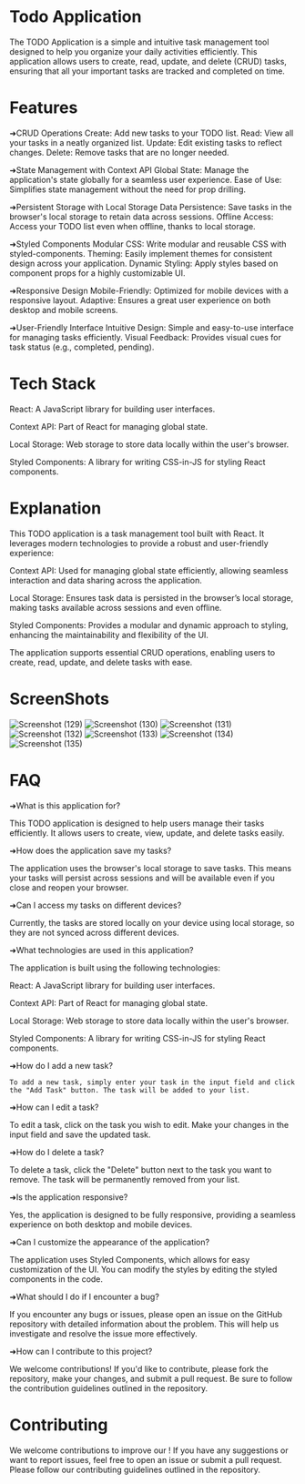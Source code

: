 # Todo Application

The TODO Application is a simple and intuitive task management tool designed to help you organize your daily activities efficiently. This application allows users to create, read, update, and delete (CRUD) tasks, ensuring that all your important tasks are tracked and completed on time.

# Features



➜CRUD Operations
Create: Add new tasks to your TODO list.
Read: View all your tasks in a neatly organized list.
Update: Edit existing tasks to reflect changes.
Delete: Remove tasks that are no longer needed.

➜State Management with Context API
Global State: Manage the application's state globally for a seamless user experience.
Ease of Use: Simplifies state management without the need for prop drilling.

➜Persistent Storage with Local Storage
Data Persistence: Save tasks in the browser's local storage to retain data across sessions.
Offline Access: Access your TODO list even when offline, thanks to local storage.

➜Styled Components
Modular CSS: Write modular and reusable CSS with styled-components.
Theming: Easily implement themes for consistent design across your application.
Dynamic Styling: Apply styles based on component props for a highly customizable UI.

➜Responsive Design
Mobile-Friendly: Optimized for mobile devices with a responsive layout.
Adaptive: Ensures a great user experience on both desktop and mobile screens.

➜User-Friendly Interface
Intuitive Design: Simple and easy-to-use interface for managing tasks efficiently.
Visual Feedback: Provides visual cues for task status (e.g., completed, pending).

# Tech Stack

React: A JavaScript library for building user interfaces.

Context API: Part of React for managing global state.

Local Storage: Web storage to store data locally within the user's browser.

Styled Components: A library for writing CSS-in-JS for styling React components.


# Explanation


This TODO application is a task management tool built with React. It leverages modern technologies to provide a robust and user-friendly experience:

Context API: Used for managing global state efficiently, allowing seamless interaction and data sharing across the application.

Local Storage: Ensures task data is persisted in the browser’s local storage, making tasks available across sessions and even offline.

Styled Components: Provides a modular and dynamic approach to styling, enhancing the maintainability and flexibility of the UI.

The application supports essential CRUD operations, enabling users to create, read, update, and delete tasks with ease.


# ScreenShots



![Screenshot (129)](https://github.com/user-attachments/assets/386b5a47-010d-4e58-8898-3d48ed1b75ba)
![Screenshot (130)](https://github.com/user-attachments/assets/4b9594c9-d37e-4a99-b941-38b77e08367a)
![Screenshot (131)](https://github.com/user-attachments/assets/3eb3b04f-fcc0-4e62-80b2-2492ddf9b7e5)
![Screenshot (132)](https://github.com/user-attachments/assets/883c8d39-f728-402b-bc2d-f6d300bd0c58)
![Screenshot (133)](https://github.com/user-attachments/assets/57451b87-9205-47c7-b429-703a18d51ca4)
![Screenshot (134)](https://github.com/user-attachments/assets/b86ea220-85db-4e12-8a97-3cdbb7842361)
![Screenshot (135)](https://github.com/user-attachments/assets/850b8842-b710-4ef7-b4a5-3b29d996a856)


# FAQ

➜What is this application for?

  This TODO application is designed to help users manage their tasks efficiently. It allows users to create, view, update, and delete tasks easily.

➜How does the application save my tasks?

  The application uses the browser's local storage to save tasks. This means your tasks will persist across sessions and will be available even if you close and reopen your browser.

➜Can I access my tasks on different devices?

  Currently, the tasks are stored locally on your device using local storage, so they are not synced across different devices.

➜What technologies are used in this application?

  The application is built using the following technologies:

  React: A JavaScript library for building user interfaces.

  Context API: Part of React for managing global state.

  Local Storage: Web storage to store data locally within the user's browser.

  Styled Components: A library for writing CSS-in-JS for styling React components.

➜How do I add a new task?

    To add a new task, simply enter your task in the input field and click the "Add Task" button. The task will be added to your list.

➜How can I edit a task?

  To edit a task, click on the task you wish to edit. Make your changes in the input field and save the updated task.

➜How do I delete a task?

  To delete a task, click the "Delete" button next to the task you want to remove. The task will be permanently removed from your list.

➜Is the application responsive?

  Yes, the application is designed to be fully responsive, providing a seamless experience on both desktop and mobile devices.

➜Can I customize the appearance of the application?

  The application uses Styled Components, which allows for easy customization of the UI. You can modify the styles by editing the styled components in the code.

➜What should I do if I encounter a bug?

  If you encounter any bugs or issues, please open an issue on the GitHub repository with detailed information about the problem. This will help us investigate and resolve the issue more effectively.

➜How can I contribute to this project?

  We welcome contributions! If you'd like to contribute, please fork the repository, make your changes, and submit a pull request. Be sure to follow the contribution guidelines outlined in the repository.

  # Contributing

  We welcome contributions to improve our ! If you have any suggestions or want to report issues, feel free to open an issue or submit a pull request. Please follow our contributing guidelines outlined in the      repository.


